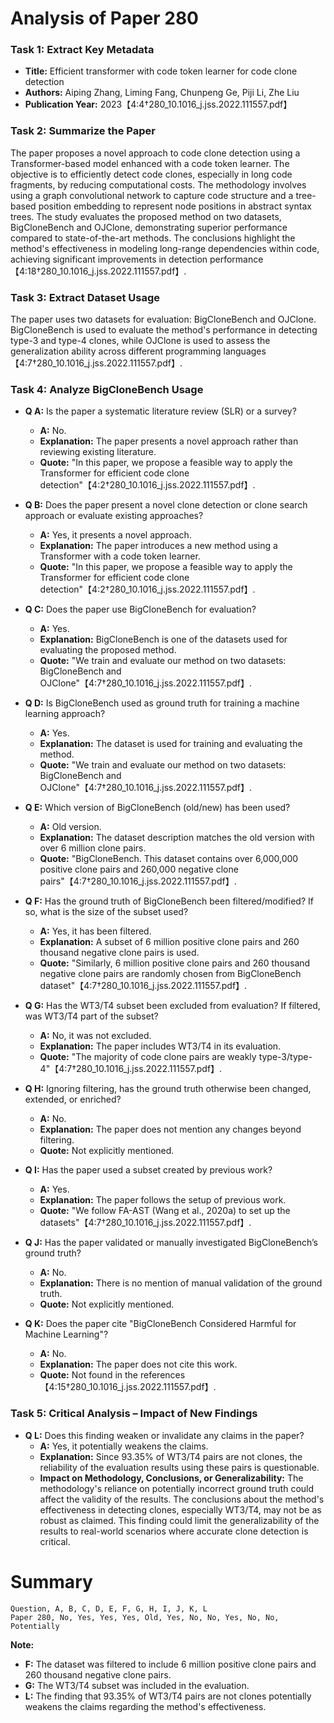 # Analysis of Paper 280

### Task 1: Extract Key Metadata

- **Title:** Efficient transformer with code token learner for code clone detection
- **Authors:** Aiping Zhang, Liming Fang, Chunpeng Ge, Piji Li, Zhe Liu
- **Publication Year:** 2023【4:4†280_10.1016_j.jss.2022.111557.pdf】

### Task 2: Summarize the Paper

The paper proposes a novel approach to code clone detection using a Transformer-based model enhanced with a code token learner. The objective is to efficiently detect code clones, especially in long code fragments, by reducing computational costs. The methodology involves using a graph convolutional network to capture code structure and a tree-based position embedding to represent node positions in abstract syntax trees. The study evaluates the proposed method on two datasets, BigCloneBench and OJClone, demonstrating superior performance compared to state-of-the-art methods. The conclusions highlight the method's effectiveness in modeling long-range dependencies within code, achieving significant improvements in detection performance【4:18†280_10.1016_j.jss.2022.111557.pdf】.

### Task 3: Extract Dataset Usage

The paper uses two datasets for evaluation: BigCloneBench and OJClone. BigCloneBench is used to evaluate the method's performance in detecting type-3 and type-4 clones, while OJClone is used to assess the generalization ability across different programming languages【4:7†280_10.1016_j.jss.2022.111557.pdf】.

### Task 4: Analyze BigCloneBench Usage

- **Q A:** Is the paper a systematic literature review (SLR) or a survey?
  - **A:** No.
  - **Explanation:** The paper presents a novel approach rather than reviewing existing literature.
  - **Quote:** "In this paper, we propose a feasible way to apply the Transformer for efficient code clone detection"【4:2†280_10.1016_j.jss.2022.111557.pdf】.

- **Q B:** Does the paper present a novel clone detection or clone search approach or evaluate existing approaches?
  - **A:** Yes, it presents a novel approach.
  - **Explanation:** The paper introduces a new method using a Transformer with a code token learner.
  - **Quote:** "In this paper, we propose a feasible way to apply the Transformer for efficient code clone detection"【4:2†280_10.1016_j.jss.2022.111557.pdf】.

- **Q C:** Does the paper use BigCloneBench for evaluation?
  - **A:** Yes.
  - **Explanation:** BigCloneBench is one of the datasets used for evaluating the proposed method.
  - **Quote:** "We train and evaluate our method on two datasets: BigCloneBench and OJClone"【4:7†280_10.1016_j.jss.2022.111557.pdf】.

- **Q D:** Is BigCloneBench used as ground truth for training a machine learning approach?
  - **A:** Yes.
  - **Explanation:** The dataset is used for training and evaluating the method.
  - **Quote:** "We train and evaluate our method on two datasets: BigCloneBench and OJClone"【4:7†280_10.1016_j.jss.2022.111557.pdf】.

- **Q E:** Which version of BigCloneBench (old/new) has been used?
  - **A:** Old version.
  - **Explanation:** The dataset description matches the old version with over 6 million clone pairs.
  - **Quote:** "BigCloneBench. This dataset contains over 6,000,000 positive clone pairs and 260,000 negative clone pairs"【4:7†280_10.1016_j.jss.2022.111557.pdf】.

- **Q F:** Has the ground truth of BigCloneBench been filtered/modified? If so, what is the size of the subset used?
  - **A:** Yes, it has been filtered.
  - **Explanation:** A subset of 6 million positive clone pairs and 260 thousand negative clone pairs is used.
  - **Quote:** "Similarly, 6 million positive clone pairs and 260 thousand negative clone pairs are randomly chosen from BigCloneBench dataset"【4:7†280_10.1016_j.jss.2022.111557.pdf】.

- **Q G:** Has the WT3/T4 subset been excluded from evaluation? If filtered, was WT3/T4 part of the subset?
  - **A:** No, it was not excluded.
  - **Explanation:** The paper includes WT3/T4 in its evaluation.
  - **Quote:** "The majority of code clone pairs are weakly type-3/type-4"【4:7†280_10.1016_j.jss.2022.111557.pdf】.

- **Q H:** Ignoring filtering, has the ground truth otherwise been changed, extended, or enriched?
  - **A:** No.
  - **Explanation:** The paper does not mention any changes beyond filtering.
  - **Quote:** Not explicitly mentioned.

- **Q I:** Has the paper used a subset created by previous work?
  - **A:** Yes.
  - **Explanation:** The paper follows the setup of previous work.
  - **Quote:** "We follow FA-AST (Wang et al., 2020a) to set up the datasets"【4:7†280_10.1016_j.jss.2022.111557.pdf】.

- **Q J:** Has the paper validated or manually investigated BigCloneBench’s ground truth?
  - **A:** No.
  - **Explanation:** There is no mention of manual validation of the ground truth.
  - **Quote:** Not explicitly mentioned.

- **Q K:** Does the paper cite "BigCloneBench Considered Harmful for Machine Learning"?
  - **A:** No.
  - **Explanation:** The paper does not cite this work.
  - **Quote:** Not found in the references【4:15†280_10.1016_j.jss.2022.111557.pdf】.

### Task 5: Critical Analysis – Impact of New Findings

- **Q L:** Does this finding weaken or invalidate any claims in the paper?
  - **A:** Yes, it potentially weakens the claims.
  - **Explanation:** Since 93.35% of WT3/T4 pairs are not clones, the reliability of the evaluation results using these pairs is questionable.
  - **Impact on Methodology, Conclusions, or Generalizability:** The methodology's reliance on potentially incorrect ground truth could affect the validity of the results. The conclusions about the method's effectiveness in detecting clones, especially WT3/T4, may not be as robust as claimed. This finding could limit the generalizability of the results to real-world scenarios where accurate clone detection is critical.

# Summary

```plaintext
Question, A, B, C, D, E, F, G, H, I, J, K, L
Paper 280, No, Yes, Yes, Yes, Old, Yes, No, No, Yes, No, No, Potentially
```

**Note:**  
- **F:** The dataset was filtered to include 6 million positive clone pairs and 260 thousand negative clone pairs.
- **G:** The WT3/T4 subset was included in the evaluation.
- **L:** The finding that 93.35% of WT3/T4 pairs are not clones potentially weakens the claims regarding the method's effectiveness.
